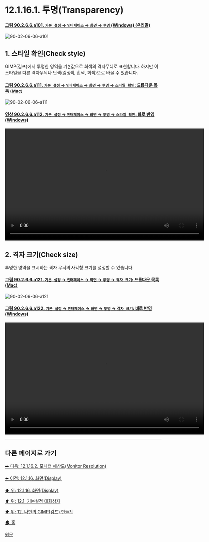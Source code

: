 # 12.1.16.1. 투명(Transparency)

<a id="90-02-06-06-a101"></a>

#### [그림 90.2.6.6.a101. `기본 설정` → `인터페이스` → `화면` → `투명` (Windows) (우리말)](./90-02-06-06-display.md#90-02-06-06-a101)
![90-02-06-06-a101](https://github.com/wonder13662/gimp/assets/15767104/7a5be2e1-aecc-4d96-94c6-782f43ec6091)

## 1. 스타일 확인(Check style)
GIMP(김프)에서 투명한 영역을 기본값으로 회색의 격자무늬로 표현합니다. 하지만 이 스타일을 다른 격자무늬나 단색(검정색, 흰색, 회색)으로 바꿀 수 있습니다.

<a id="90-02-06-06-a111"></a>

#### [그림 90.2.6.6.a111. `기본 설정` → `인터페이스` → `화면` → `투명` → `스타일 확인`: 드롭다운 목록 (Mac)](./90-02-06-06-display.md#90-02-06-06-a111)
![90-02-06-06-a111](https://github.com/wonder13662/gimp/assets/15767104/e1434dd6-9fc0-4c45-9afb-d5e6b591fcd3)

<a id="90-02-06-06-a112"></a>

#### [영상 90.2.6.6.a112. `기본 설정` → `인터페이스` → `화면` → `투명` → `스타일 확인`: 바로 반영 (Windows)](./90-02-06-06-display.md#90-02-06-06-a112)
<video controls="controls" width="640" height="360" src="https://github.com/wonder13662/gimp/assets/15767104/4530f87b-b7e0-4997-85ee-e47c4418a666"></video>

## 2. 격자 크기(Check size)
투명한 영역을 표시하는 격자 무늬의 사각형 크기를 설정할 수 있습니다.

<a id="90-02-06-06-a121"></a>

#### [그림 90.2.6.6.a121. `기본 설정` → `인터페이스` → `화면` → `투명` → `격자 크기`: 드롭다운 목록 (Mac)](./90-02-06-06-display.md#90-02-06-06-a121)
![90-02-06-06-a121](https://github.com/wonder13662/gimp/assets/15767104/785f0094-1873-4473-a5ca-562b687b566d)

<a id="90-02-06-06-a122"></a>

#### [그림 90.2.6.6.a122. `기본 설정` → `인터페이스` → `화면` → `투명` → `격자 크기`: 바로 반영 (Windows)](./90-02-06-06-display.md#90-02-06-06-a122)
<video controls="controls" width="640" height="360" src="https://github.com/wonder13662/gimp/assets/15767104/52117af9-a783-4f0b-b0b9-435078b2d07b"></video>

***

## 다른 페이지로 가기

[➡️ 다음: 12.1.16.2. 모니터 해상도(Monitor Resolution)](./12-01-16-02-monitor_resolution.md)

[⬅️ 이전: 12.1.16. 화면(Display)](./12-01-16-00-display.md)

[⬆️ 위: 12.1.16. 화면(Display)](./12-01-16-00-display.md)

[⬆️ 위: 12.1. 기본설정 대화상자](./12-01-00-preference-dialog.md)

[⬆️ 위: 12. 나만의 GIMP(김프) 만들기](./12-00-enrich-my-gimp.md)

[🏠 홈](./00-home.md)

[원문](https://docs.gimp.org/2.10/ko/gimp-pimping.html#gimp-prefs-display)
